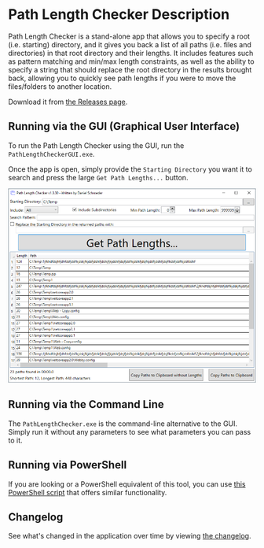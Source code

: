 # Path Length Checker Description

Path Length Checker is a stand-alone app that allows you to specify a root (i.e. starting) directory, and it gives you back a list of all paths (i.e. files and directories) in that root directory and their lengths.
It includes features such as pattern matching and min/max length constraints, as well as the ability to specify a string that should replace the root directory in the results brought back, allowing you to quickly see path lengths if you were to move the files/folders to another location.

Download it from [the Releases page](https://github.com/deadlydog/PathLengthChecker/releases).

## Running via the GUI (Graphical User Interface)

To run the Path Length Checker using the GUI, run the `PathLengthCheckerGUI.exe`.

Once the app is open, simply provide the `Starting Directory` you want it to search and press the large `Get Path Lengths...` button.

![Path Length Checker screenshot](docs/Images/PathLengthChecker.png)

## Running via the Command Line

The `PathLengthChecker.exe` is the command-line alternative to the GUI. Simply run it without any parameters to see what parameters you can pass to it.

## Running via PowerShell

If you are looking or a PowerShell equivalent of this tool, you can use [this PowerShell script](tools/GetPathLengths.ps1) that offers similar functionality.

## Changelog

See what's changed in the application over time by viewing [the changelog](Changelog.md).
